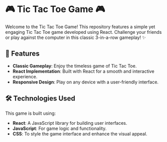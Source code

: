 # 🎮 Tic Tac Toe Game 🎮

Welcome to the Tic Tac Toe Game! This repository features a simple yet engaging Tic Tac Toe game developed using React. Challenge your friends or play against the computer in this classic 3-in-a-row gameplay! ✨

## 🌟 Features
- **Classic Gameplay**: Enjoy the timeless game of Tic Tac Toe.
- **React Implementation**: Built with React for a smooth and interactive experience.
- **Responsive Design**: Play on any device with a user-friendly interface.

## 🛠️ Technologies Used
This game is built using:
- **React**: A JavaScript library for building user interfaces.
- **JavaScript**: For game logic and functionality.
- **CSS**: To style the game interface and enhance the visual appeal.
